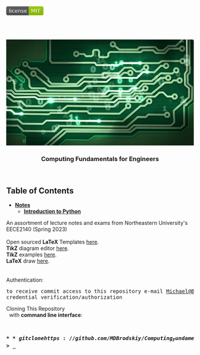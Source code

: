 <!-- PROJECT LOGO -->
<br />
<p align="left">
  <a href="https://github.com/MDBrodskiy/Computing_Fundamentals/tree/master/LICENSE">
    <img src="images/LicenseImage.svg" alt="license" width="100" height="24"></a>
</p>
<br/>
<br/>

<!-- BACKGROUND & TITLE -->
<p align="center">
  <a href="https://github.com/MDBrodskiy/Computing_Fundamentals">
    <img src="images/background.png" alt="background">
  </a>
  <h3 align="center">Computing Fundamentals for Engineers</h3>
<br />
</p>

<!-- TABLE OF CONTENTS -->
## Table of Contents

* [**Notes**](https://github.com/MDBrodskiy/Computing_Fundamentals/tree/master/Notes/)
    * [**Introduction to Python**](https://github.com/MDBrodskiy/Computing_Fundamentals/tree/master/Notes/Section1.pdf)

<!--
  * [**Chapter 1**](#Notes/Chapter\ 1)
* [**Exams**](#Exams)
* [**Projects**](#Projects)
-->


An assortment of lecture notes and exams from Northeastern University's EECE2140 (Spring 2023)
<br/> <br/> 
Open sourced **LaTeX** Templates [here](https://www.latextemplates.com/).
<br/>
**TikZ** diagram editor [here](https://www.mathcha.io/editor).
<br/>
**TikZ** examples [here](https://www.texample.net/tikz/example).
<br/>
**LaTeX** draw [here](https://www.latexdraw.com/).
<br/> <br/> <br/>
Authentication:   
    <pre>to receive commit access to this repository e-mail Michael@Brodskiy.com for credential verification/authorization</pre>

Cloning This Repository
</br>&nbsp;&nbsp;with **command line interface**:
    <pre>    
    **$** git clone https://github.com/MDBrodskiy/Computing_Fundamentals.git    
    **$** **>**  **_**
    </pre>
